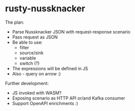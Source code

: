 # rusty-nussknacker

The plan:
- Parse Nussknacker JSON with request-response scenario
- Pass request as JSON
- Be able to use:
  - filter
  - source/sink
  - variable
  - switch (?)
- The expressions will be defined in JS
- Also - query on arrow :)

Further development:
- JS invoked with WASM?
- Exposing scenario as HTTP API or/and Kafka consumer
- Support OpenAPI enrichments :) 
